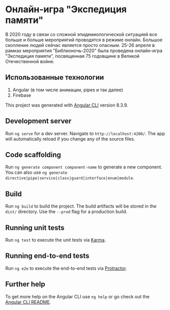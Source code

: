 # Онлайн-игра "Экспедиция памяти"

В 2020 году в связи со сложной эпидемиологической ситуацией все больше и больше мероприятий проводятся в режиме онлайн. Большое скопление людей сейчас является просто опасным. 25-26 апреля в рамках мероприятия "Библионочь-2020" была проведена онлайн-игра "Экспедиция памяти", посвященная 75 годовщине в Великой Отечественной войне.

## Использованные технологии
1. Angular (в том числе анимации, pipes и так далее)
2. Firebase

This project was generated with [Angular CLI](https://github.com/angular/angular-cli) version 8.3.9.

## Development server

Run `ng serve` for a dev server. Navigate to `http://localhost:4200/`. The app will automatically reload if you change any of the source files.

## Code scaffolding

Run `ng generate component component-name` to generate a new component. You can also use `ng generate directive|pipe|service|class|guard|interface|enum|module`.

## Build

Run `ng build` to build the project. The build artifacts will be stored in the `dist/` directory. Use the `--prod` flag for a production build.

## Running unit tests

Run `ng test` to execute the unit tests via [Karma](https://karma-runner.github.io).

## Running end-to-end tests

Run `ng e2e` to execute the end-to-end tests via [Protractor](http://www.protractortest.org/).

## Further help

To get more help on the Angular CLI use `ng help` or go check out the [Angular CLI README](https://github.com/angular/angular-cli/blob/master/README.md).
